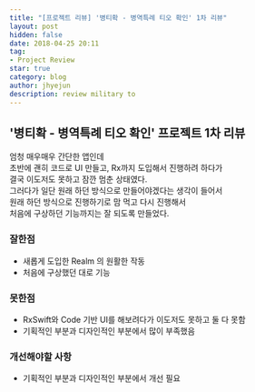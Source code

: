 ```yaml
---
title: "[프로젝트 리뷰] '병티확 - 병역특례 티오 확인' 1차 리뷰"
layout: post
hidden: false
date: 2018-04-25 20:11
tag:
- Project Review
star: true
category: blog
author: jhyejun
description: review military to
---
```


## '병티확 - 병역특례 티오 확인' 프로젝트 1차 리뷰
엄청 매우매우 간단한 앱인데<br>
초반에 괜히 코드로 UI 만들고, Rx까지 도입해서 진행하려 하다가<br>
결국 이도저도 못하고 잠깐 멈춘 상태였다.<br>
그러다가 일단 원래 하던 방식으로 만들어야겠다는 생각이 들어서<br>
원래 하던 방식으로 진행하기로 맘 먹고 다시 진행해서<br>
처음에 구상하던 기능까지는 잘 되도록 만들었다.<br>

### 잘한점
- 새롭게 도입한 Realm 의 원활한 작동
- 처음에 구상했던 대로 기능

### 못한점
- RxSwift와 Code 기반 UI를 해보려다가 이도저도 못하고 둘 다 못함
- 기획적인 부분과 디자인적인 부분에서 많이 부족했음

### 개선해야할 사항
- 기획적인 부분과 디자인적인 부분에서 개선 필요
